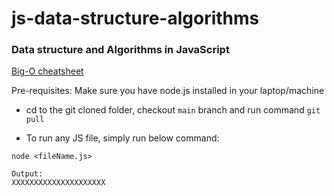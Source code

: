 # js-data-structure-algorithms

### Data structure and Algorithms in JavaScript

[Big-O cheatsheet](https://zerotomastery.io/cheatsheets/big-o-cheat-sheet/?utm_source=udemy&utm_medium=coursecontent)

Pre-requisites: Make sure you have node.js installed in your laptop/machine

- cd to the git cloned folder, checkout `main` branch and run command `git pull`

- To run any JS file, simply run below command:

```
node <fileName.js>

Output:
XXXXXXXXXXXXXXXXXXXXX
```

